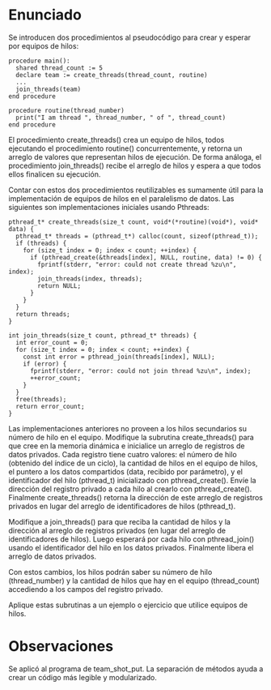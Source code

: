 # Enunciado
Se introducen dos procedimientos al pseudocódigo para crear y esperar por equipos de hilos:

```
procedure main():
  shared thread_count := 5
  declare team := create_threads(thread_count, routine)
  ...
  join_threads(team)
end procedure

procedure routine(thread_number)
  print("I am thread ", thread_number, " of ", thread_count)
end procedure
```
El procedimiento create_threads() crea un equipo de hilos, todos ejecutando el procedimiento routine() concurrentemente, y retorna un arreglo de valores que representan hilos de ejecución. De forma análoga, el procedimiento join_threads() recibe el arreglo de hilos y espera a que todos ellos finalicen su ejecución.

Contar con estos dos procedimientos reutilizables es sumamente útil para la implementación de equipos de hilos en el paralelismo de datos. Las siguientes son implementaciones iniciales usando Pthreads:
```
pthread_t* create_threads(size_t count, void*(*routine)(void*), void* data) {
  pthread_t* threads = (pthread_t*) calloc(count, sizeof(pthread_t));
  if (threads) {
    for (size_t index = 0; index < count; ++index) {
      if (pthread_create(&threads[index], NULL, routine, data) != 0) {
        fprintf(stderr, "error: could not create thread %zu\n", index);
        join_threads(index, threads);
        return NULL;
      }
    }
  }
  return threads;
}

int join_threads(size_t count, pthread_t* threads) {
  int error_count = 0;
  for (size_t index = 0; index < count; ++index) {
    const int error = pthread_join(threads[index], NULL);
    if (error) {
      fprintf(stderr, "error: could not join thread %zu\n", index);
      ++error_count;
    }
  }
  free(threads);
  return error_count;
}
```
Las implementaciones anteriores no proveen a los hilos secundarios su número de hilo en el equipo. Modifique la subrutina create_threads() para que cree en la memoria dinámica e inicialice un arreglo de registros de datos privados. Cada registro tiene cuatro valores: el número de hilo (obtenido del índice de un ciclo), la cantidad de hilos en el equipo de hilos, el puntero a los datos compartidos (data, recibido por parámetro), y el identificador del hilo (pthread_t) inicializado con pthread_create(). Envíe la dirección del registro privado a cada hilo al crearlo con pthread_create(). Finalmente create_threads() retorna la dirección de este arreglo de registros privados en lugar del arreglo de identificadores de hilos (pthread_t).

Modifique a join_threads() para que reciba la cantidad de hilos y la dirección al arreglo de registros privados (en lugar del arreglo de identificadores de hilos). Luego esperará por cada hilo con pthread_join() usando el identificador del hilo en los datos privados. Finalmente libera el arreglo de datos privados.

Con estos cambios, los hilos podrán saber su número de hilo (thread_number) y la cantidad de hilos que hay en el equipo (thread_count) accediendo a los campos del registro privado.

Aplique estas subrutinas a un ejemplo o ejercicio que utilice equipos de hilos.

# Observaciones

Se aplicó al programa de team_shot_put. La separación de métodos ayuda a crear un código más legible y modularizado.
